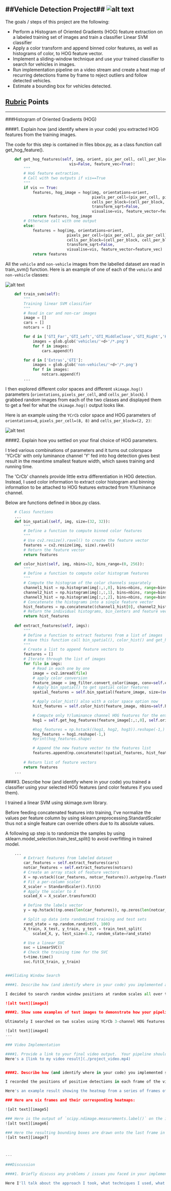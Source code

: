 ##Vehicle Detection Project##
![alt text][image0]
---
The goals / steps of this project are the following:

* Perform a Histogram of Oriented Gradients (HOG) feature extraction on a labeled training set of images and train a classifier Linear SVM classifier
* Apply a color transform and append binned color features, as well as histograms of color, to HOG feature vector. 
* Implement a sliding-window technique and use your trained classifier to search for vehicles in images.
* Run implementation pipeline on a video stream and create a heat map of recurring detections frame by frame to reject outliers and follow detected vehicles.
* Estimate a bounding box for vehicles detected.

[//]: # (Image References)
[image0]: ./output_images/lane_car_detection.gif
[image1]: ./output_images/car_not_car.png
[image2]: ./output_images/HOG_example.png
[image3]: ./examples/sliding_windows.jpg
[image4]: ./examples/sliding_window.jpg
[image5]: ./examples/bboxes_and_heat.png
[image6]: ./examples/labels_map.png
[image7]: ./examples/output_bboxes.png
[video1]: ./project_video.mp4

## [Rubric](https://review.udacity.com/#!/rubrics/513/view) Points

---

###Histogram of Oriented Gradients (HOG)

####1. Explain how (and identify where in your code) you extracted HOG features from the training images.

The code for this step is contained in files bbox.py, as a class function call get_hog_feature().

```python
    def get_hog_features(self, img, orient, pix_per_cell, cell_per_block,
                            vis=False, feature_vec=True):
        """
        # HoG feature extraction.
        # Call with two outputs if vis==True
        """
        if vis == True:
            features, hog_image = hog(img, orientations=orient,
                                      pixels_per_cell=(pix_per_cell, pix_per_cell),
                                      cells_per_block=(cell_per_block, cell_per_block),
                                      transform_sqrt=False,
                                      visualise=vis, feature_vector=feature_vec)
            return features, hog_image
        # Otherwise call with one output
        else:
            features = hog(img, orientations=orient,
                           pixels_per_cell=(pix_per_cell, pix_per_cell),
                           cells_per_block=(cell_per_block, cell_per_block),
                           transform_sqrt=False,
                           visualise=vis, feature_vector=feature_vec)
            return features

```

All the `vehicle` and `non-vehicle` images from the labelled dataset are read in train_svm() function.  Here is an example of one of each of the `vehicle` and `non-vehicle` classes:

![alt text][image1]

```python
    def train_svm(self):
        """
        Training linear SVM classifier
        """
        # Read in car and non-car images
        image = []
        cars = []
        notcars = []

        for d in ['GTI_Far','GTI_Left','GTI_MiddleClose','GTI_Right','KITTI_extracted']:
            images = glob.glob('vehicles/'+d+'/*.png')
            for f in images:
                cars.append(f)

        for d in ['Extras','GTI']:
            images = glob.glob('non-vehicles/'+d+'/*.png')
            for f in images:
                notcars.append(f)
        ...

```

I then explored different color spaces and different `skimage.hog()` parameters (`orientations`, `pixels_per_cell`, and `cells_per_block`).  I grabbed random images from each of the two classes and displayed them to get a feel for what the `skimage.hog()` output looks like.

Here is an example using the `YCrCb` color space and HOG parameters of `orientations=8`, `pixels_per_cell=(8, 8)` and `cells_per_block=(2, 2)`:


![alt text][image2]


####2. Explain how you settled on your final choice of HOG parameters.

I tried various combinations of parameters and it turns out colorspace 'YCrCb' with only luminance channel 'Y' fed into hog detection gives best result in the meantime smallest feature width, which saves training and running time. 

The 'CrCb' channels provide little extra differentiation in HOG detection. Instead, I used color information to extract color histogram and binning information to be attached to HOG features extracted from Y/luminance channel.

Below are functions defined in bbox.py class.

```python
    # Class functions
    ...
    def bin_spatial(self, img, size=(32, 32)):
        """
        # Define a function to compute binned color features  
        """
        # Use cv2.resize().ravel() to create the feature vector
        features = cv2.resize(img, size).ravel()
        # Return the feature vector
        return features

    def color_hist(self, img, nbins=32, bins_range=(0, 256)):
        """
        # Define a function to compute color histogram features  
        """
        # Compute the histogram of the color channels separately
        channel1_hist = np.histogram(img[:,:,0], bins=nbins, range=bins_range)
        channel2_hist = np.histogram(img[:,:,1], bins=nbins, range=bins_range)
        channel3_hist = np.histogram(img[:,:,2], bins=nbins, range=bins_range)
        # Concatenate the histograms into a single feature vector
        hist_features = np.concatenate((channel1_hist[0], channel2_hist[0], channel3_hist[0]))
        # Return the individual histograms, bin_centers and feature vector
        return hist_features
        
    def extract_features(self, imgs):
        """
        # Define a function to extract features from a list of images
        # Have this function call bin_spatial(), color_hist() and get_hog_features().
        """
        # Create a list to append feature vectors to
        features = []
        # Iterate through the list of images
        for file in imgs:
            # Read in each one by one
            image = cv2.imread(file)
            # apply color conversion 
            feature_image = img_filter.convert_color(image, conv=self.colorspace)
            # Apply bin_spatial() to get spatial color features
            spatial_features = self.bin_spatial(feature_image, size=(self.spatial_size,self.spatial_size))

            # Apply color_hist() also with a color space option now
            hist_features = self.color_hist(feature_image, nbins=self.histbin, bins_range=self.hist_range)

            # Compute only Y/luminance channel HOG features for the entire image
            hog1 = self.get_hog_features(feature_image[:,:,0], self.orient, self.pix_per_cell, self.cell_per_block, feature_vec=False)

            #hog_features = np.hstack((hog1, hog2, hog3)).reshape(-1,)
            hog_features = hog1.reshape(-1,)
            #print(hog_features.shape)

            # Append the new feature vector to the features list
            features.append(np.concatenate((spatial_features, hist_features, hog_features)))
            
        # Return list of feature vectors
        return features
    ...

```

####3. Describe how (and identify where in your code) you trained a classifier using your selected HOG features (and color features if you used them).

I trained a linear SVM using skimage.svm library. 

Before feeding concatenated features into training, I've normalize the values per feature column by using sklearn.preprocessing.StandardScaler thus not a single feature can override others due to its absolute values. 

A following up step is to randomize the samples by using sklearn.model_selection.train_test_split() to avoid overfitting in trained model. 

```python
	...
        # Extract features from labeled dataset
        car_features = self.extract_features(cars)
        notcar_features = self.extract_features(notcars)
        # Create an array stack of feature vectors
        X = np.vstack((car_features, notcar_features)).astype(np.float64)
        # Fit a per-column scaler
        X_scaler = StandardScaler().fit(X)
        # Apply the scaler to X
        scaled_X = X_scaler.transform(X)

        # Define the labels vector
        y = np.hstack((np.ones(len(car_features)), np.zeros(len(notcar_features))))

        # Split up data into randomized training and test sets
        rand_state = np.random.randint(0, 100)
        X_train, X_test, y_train, y_test = train_test_split(
            scaled_X, y, test_size=0.2, random_state=rand_state)

        # Use a linear SVC 
        svc = LinearSVC()
        # Check the training time for the SVC
        t=time.time()
        svc.fit(X_train, y_train)


###Sliding Window Search

####1. Describe how (and identify where in your code) you implemented a sliding window search.  How did you decide what scales to search and how much to overlap windows?

I decided to search random window positions at random scales all over the image and came up with this (ok just kidding I didn't actually ;):

![alt text][image3]

####2. Show some examples of test images to demonstrate how your pipeline is working.  What did you do to optimize the performance of your classifier?

Ultimately I searched on two scales using YCrCb 3-channel HOG features plus spatially binned color and histograms of color in the feature vector, which provided a nice result.  Here are some example images:

![alt text][image4]
---

### Video Implementation

####1. Provide a link to your final video output.  Your pipeline should perform reasonably well on the entire project video (somewhat wobbly or unstable bounding boxes are ok as long as you are identifying the vehicles most of the time with minimal false positives.)
Here's a [link to my video result](./project_video.mp4)


####2. Describe how (and identify where in your code) you implemented some kind of filter for false positives and some method for combining overlapping bounding boxes.

I recorded the positions of positive detections in each frame of the video.  From the positive detections I created a heatmap and then thresholded that map to identify vehicle positions.  I then used `scipy.ndimage.measurements.label()` to identify individual blobs in the heatmap.  I then assumed each blob corresponded to a vehicle.  I constructed bounding boxes to cover the area of each blob detected.  

Here's an example result showing the heatmap from a series of frames of video, the result of `scipy.ndimage.measurements.label()` and the bounding boxes then overlaid on the last frame of video:

### Here are six frames and their corresponding heatmaps:

![alt text][image5]

### Here is the output of `scipy.ndimage.measurements.label()` on the integrated heatmap from all six frames:
![alt text][image6]

### Here the resulting bounding boxes are drawn onto the last frame in the series:
![alt text][image7]



---

###Discussion

####1. Briefly discuss any problems / issues you faced in your implementation of this project.  Where will your pipeline likely fail?  What could you do to make it more robust?

Here I'll talk about the approach I took, what techniques I used, what worked and why, where the pipeline might fail and how I might improve it if I were going to pursue this project further.  

